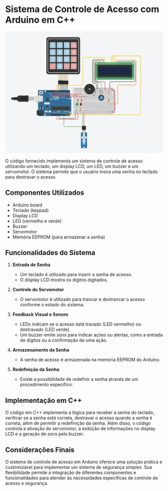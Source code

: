 # Sistema de Controle de Acesso com Arduino em C++

![Securaty](https://github.com/EduardoDosSantosFerreira/securaty-cpp/blob/main/securaty.png)

O código fornecido implementa um sistema de controle de acesso utilizando um teclado, um display LCD, um LED, um buzzer e um servomotor. O sistema permite que o usuário insira uma senha no teclado para destravar o acesso.

## Componentes Utilizados

- Arduino board
- Teclado (keypad)
- Display LCD
- LED (vermelho e verde)
- Buzzer
- Servomotor
- Memória EEPROM (para armazenar a senha)

## Funcionalidades do Sistema

1. **Entrada de Senha**

   - Um teclado é utilizado para inserir a senha de acesso.
   - O display LCD mostra os dígitos digitados.

2. **Controle do Servomotor**

   - O servomotor é utilizado para trancar e destrancar o acesso conforme o estado do sistema.

3. **Feedback Visual e Sonoro**

   - LEDs indicam se o acesso está travado (LED vermelho) ou destravado (LED verde).
   - Um buzzer emite sons para indicar ações ou alertas, como a entrada de dígitos ou a confirmação de uma ação.

4. **Armazenamento da Senha**

   - A senha de acesso é armazenada na memória EEPROM do Arduino.

5. **Redefinição da Senha**

   - Existe a possibilidade de redefinir a senha através de um procedimento específico.

## Implementação em C++

O código em C++ implementa a lógica para receber a senha do teclado, verificar se a senha está correta, destravar o acesso quando a senha é correta, além de permitir a redefinição da senha. Além disso, o código controla a ativação do servomotor, a exibição de informações no display LCD e a geração de sons pelo buzzer.

## Considerações Finais

O sistema de controle de acesso em Arduino oferece uma solução prática e customizável para implementar um sistema de segurança simples. Sua flexibilidade permite a integração de diferentes componentes e funcionalidades para atender às necessidades específicas de controle de acesso e segurança.
